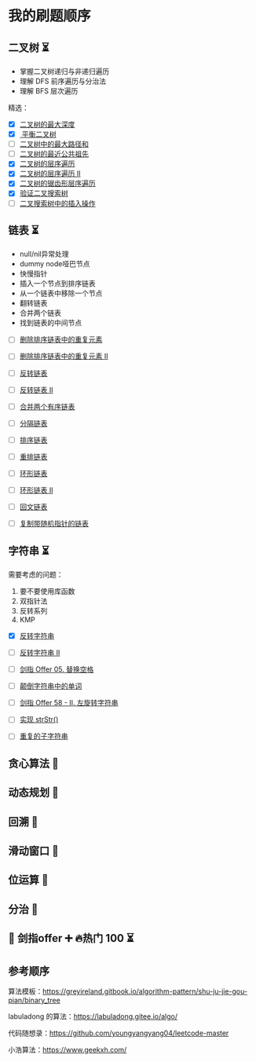 # 我的刷题顺序

## 二叉树 ⏳

* 掌握二叉树递归与非递归遍历
* 理解 DFS 前序遍历与分治法
* 理解 BFS 层次遍历

精选：

- [x] [二叉树的最大深度](https://leetcode-cn.com/problems/maximum-depth-of-binary-tree/)
- [x] [ 平衡二叉树](https://leetcode-cn.com/problems/balanced-binary-tree/)
- [ ] [二叉树中的最大路径和](https://leetcode-cn.com/problems/binary-tree-maximum-path-sum/)
- [ ] [二叉树的最近公共祖先](https://leetcode-cn.com/problems/lowest-common-ancestor-of-a-binary-tree/)
- [x] [二叉树的层序遍历](https://leetcode-cn.com/problems/binary-tree-level-order-traversal/)
- [x] [二叉树的层序遍历 II](https://leetcode-cn.com/problems/binary-tree-level-order-traversal-ii/)
- [x] [二叉树的锯齿形层序遍历](https://leetcode-cn.com/problems/binary-tree-zigzag-level-order-traversal/)
- [x] [验证二叉搜索树](https://leetcode-cn.com/problems/validate-binary-search-tree/)
- [ ] [二叉搜索树中的插入操作](https://leetcode-cn.com/problems/insert-into-a-binary-search-tree/)

## 链表 ⏳

* null/nil异常处理
* dummy node哑巴节点
* 快慢指针
* 插入一个节点到排序链表
* 从一个链表中移除一个节点
* 翻转链表
* 合并两个链表
* 找到链表的中间节点

- [ ] [删除排序链表中的重复元素](https://leetcode-cn.com/problems/remove-duplicates-from-sorted-list/)
- [ ] [删除排序链表中的重复元素 II](https://leetcode-cn.com/problems/remove-duplicates-from-sorted-list-ii/)
- [ ] [反转链表](https://leetcode-cn.com/problems/reverse-linked-list/)
- [ ] [反转链表 II](https://leetcode-cn.com/problems/reverse-linked-list-ii/)
- [ ] [合并两个有序链表](https://leetcode-cn.com/problems/merge-two-sorted-lists/)
- [ ] [分隔链表](https://leetcode-cn.com/problems/partition-list/)
- [ ] [排序链表](https://leetcode-cn.com/problems/sort-list/)
- [ ] [重排链表](https://leetcode-cn.com/problems/reorder-list/)
- [ ] [环形链表](https://leetcode-cn.com/problems/linked-list-cycle/)
- [ ] [环形链表 II](https://leetcode-cn.com/problems/linked-list-cycle-ii/)
- [ ] [回文链表](https://leetcode-cn.com/problems/palindrome-linked-list/)
- [ ] [复制带随机指针的链表](https://leetcode-cn.com/problems/copy-list-with-random-pointer/)



## 字符串 ⏳

需要考虑的问题：

1. 要不要使用库函数
2. 双指针法
3.  反转系列
4. KMP

- [x] [反转字符串](https://leetcode-cn.com/problems/reverse-string/)

- [ ] [反转字符串 II](https://leetcode-cn.com/problems/reverse-string-ii/)

- [ ] [剑指 Offer 05. 替换空格](https://leetcode-cn.com/problems/ti-huan-kong-ge-lcof/)

- [ ] [颠倒字符串中的单词](https://leetcode-cn.com/problems/reverse-words-in-a-string/)

- [ ] [剑指 Offer 58 - II. 左旋转字符串](https://leetcode-cn.com/problems/zuo-xuan-zhuan-zi-fu-chuan-lcof/)

- [ ] [实现 strStr()](https://leetcode-cn.com/problems/implement-strstr/)

- [ ] [重复的子字符串](https://leetcode-cn.com/problems/repeated-substring-pattern/)



## 贪心算法 🚫



## 动态规划 🚫



## 回溯 🚫



## 滑动窗口 🚫



## 位运算 🚫



## 分治 🚫



## :hocho: 剑指offer  :heavy_plus_sign: :fire:热门 100 ⏳





## 参考顺序

算法模板：https://greyireland.gitbook.io/algorithm-pattern/shu-ju-jie-gou-pian/binary_tree

labuladong 的算法：https://labuladong.gitee.io/algo/

代码随想录：https://github.com/youngyangyang04/leetcode-master

小浩算法：https://www.geekxh.com/